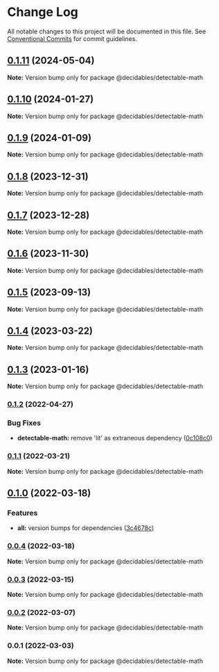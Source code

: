# Change Log

All notable changes to this project will be documented in this file.
See [Conventional Commits](https://conventionalcommits.org) for commit guidelines.

## [0.1.11](https://github.com/decidables/decidables/compare/@decidables/detectable-math@0.1.10...@decidables/detectable-math@0.1.11) (2024-05-04)

**Note:** Version bump only for package @decidables/detectable-math





## [0.1.10](https://github.com/decidables/decidables/compare/@decidables/detectable-math@0.1.9...@decidables/detectable-math@0.1.10) (2024-01-27)

**Note:** Version bump only for package @decidables/detectable-math





## [0.1.9](https://github.com/decidables/decidables/compare/@decidables/detectable-math@0.1.8...@decidables/detectable-math@0.1.9) (2024-01-09)

**Note:** Version bump only for package @decidables/detectable-math





## [0.1.8](https://github.com/decidables/decidables/compare/@decidables/detectable-math@0.1.7...@decidables/detectable-math@0.1.8) (2023-12-31)

**Note:** Version bump only for package @decidables/detectable-math





## [0.1.7](https://github.com/decidables/decidables/compare/@decidables/detectable-math@0.1.6...@decidables/detectable-math@0.1.7) (2023-12-28)

**Note:** Version bump only for package @decidables/detectable-math





## [0.1.6](https://github.com/decidables/decidables/compare/@decidables/detectable-math@0.1.5...@decidables/detectable-math@0.1.6) (2023-11-30)

**Note:** Version bump only for package @decidables/detectable-math





## [0.1.5](https://github.com/decidables/decidables/compare/@decidables/detectable-math@0.1.4...@decidables/detectable-math@0.1.5) (2023-09-13)

**Note:** Version bump only for package @decidables/detectable-math





## [0.1.4](https://github.com/decidables/decidables/compare/@decidables/detectable-math@0.1.3...@decidables/detectable-math@0.1.4) (2023-03-22)

**Note:** Version bump only for package @decidables/detectable-math





## [0.1.3](https://github.com/decidables/decidables/compare/@decidables/detectable-math@0.1.2...@decidables/detectable-math@0.1.3) (2023-01-16)

**Note:** Version bump only for package @decidables/detectable-math





### [0.1.2](https://github.com/decidables/decidables/compare/@decidables/detectable-math@0.1.1...@decidables/detectable-math@0.1.2) (2022-04-27)


### Bug Fixes

* **detectable-math:** remove 'lit' as extraneous dependency ([0c108c0](https://github.com/decidables/decidables/commit/0c108c00ef5f0e2dea7cf6d70eb52ae3587c616b))



### [0.1.1](https://github.com/decidables/decidables/compare/@decidables/detectable-math@0.1.0...@decidables/detectable-math@0.1.1) (2022-03-21)

**Note:** Version bump only for package @decidables/detectable-math





## [0.1.0](https://github.com/decidables/decidables/compare/@decidables/detectable-math@0.0.4...@decidables/detectable-math@0.1.0) (2022-03-18)


### Features

* **all:** version bumps for dependencies ([3c4678c](https://github.com/decidables/decidables/commit/3c4678cb8753cac592feeaa646dd57b7ec622536))



### [0.0.4](https://github.com/decidables/decidables/compare/@decidables/detectable-math@0.0.3...@decidables/detectable-math@0.0.4) (2022-03-18)

**Note:** Version bump only for package @decidables/detectable-math





### [0.0.3](https://github.com/decidables/decidables/compare/@decidables/detectable-math@0.0.2...@decidables/detectable-math@0.0.3) (2022-03-15)

**Note:** Version bump only for package @decidables/detectable-math





### [0.0.2](https://github.com/decidables/decidables/compare/@decidables/detectable-math@0.0.1...@decidables/detectable-math@0.0.2) (2022-03-07)

**Note:** Version bump only for package @decidables/detectable-math





### 0.0.1 (2022-03-03)

**Note:** Version bump only for package @decidables/detectable-math
